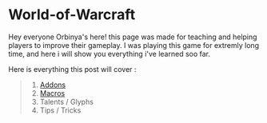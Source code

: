 # World-of-Warcraft
Hey everyone Orbinya's here! this page was made for teaching and helping players to improve their gameplay. I was playing this game for extremly long time, and here i will show you everything i've learned soo far.

Here is everything this post will cover :
>  1. [Addons](https://github.com/Orbinya/World-of-Warcraft/tree/master/Addons)
>  1. [Macros](https://github.com/Orbinya/World-of-Warcraft/tree/master/Mage/Macros)
>  1. Talents / Glyphs
>  1. Tips / Tricks
